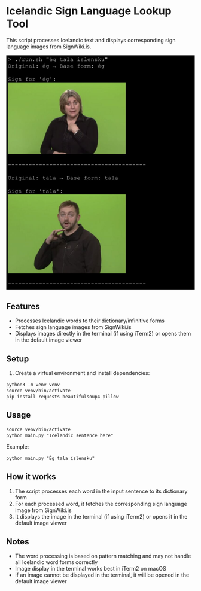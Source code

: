 # Icelandic Sign Language Lookup Tool

This script processes Icelandic text and displays corresponding sign language images from SignWiki.is.


![Icelandic Sign Language Lookup Tool Screenshot](screenshot.png)


## Features 

- Processes Icelandic words to their dictionary/infinitive forms
- Fetches sign language images from SignWiki.is
- Displays images directly in the terminal (if using iTerm2) or opens them in the default image viewer

## Setup

1. Create a virtual environment and install dependencies:
```
python3 -m venv venv
source venv/bin/activate
pip install requests beautifulsoup4 pillow
```

## Usage

```
source venv/bin/activate
python main.py "Icelandic sentence here"
```

Example:
```
python main.py "Ég tala íslensku"
```

## How it works

1. The script processes each word in the input sentence to its dictionary form
2. For each processed word, it fetches the corresponding sign language image from SignWiki.is
3. It displays the image in the terminal (if using iTerm2) or opens it in the default image viewer

## Notes

- The word processing is based on pattern matching and may not handle all Icelandic word forms correctly
- Image display in the terminal works best in iTerm2 on macOS
- If an image cannot be displayed in the terminal, it will be opened in the default image viewer